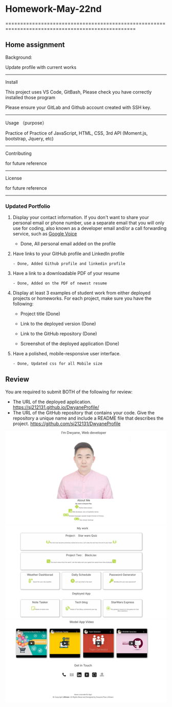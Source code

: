 # Homework-May-22nd

==================================================================================================

## Home assignment

Background:

Update profile with current works

---

Install

This project uses VS Code, GitBash, Please check you have correctly installed those program

Please ensure your GitLab and Github account created with SSH key.

---

Usage （purpose）

Practice of Practice of JavaScript, HTML, CSS, 3rd API (Moment.js, bootstrap, Jquery, etc)

---

Contributing

for future reference

---

License

for future reference

---

### Updated Portfolio

1.  Display your contact information. If you don't want to share your personal email or phone number, use a separate email that you will only use for coding, also known as a developer email and/or a call forwarding service, such as [Google Voice](https://voice.google.com/)

    - Done, All personal email added on the profile

2.  Have links to your GitHub profile and LinkedIn profile

        - Done, Added Github profile and linkedin profile

3.  Have a link to a downloadable PDF of your resume

        - Done, Added on the PDF of newest resume

4.  Display at least 3 examples of student work from either deployed projects or homeworks. For each project, make sure you have the following:

    - Project title (Done)

    - Link to the deployed version (Done)

    - Link to the GitHub repository (Done)

    - Screenshot of the deployed application (Done)

5.  Have a polished, mobile-responsive user interface.

        - Done, Updated css for all Mobile size

## Review

You are required to submit BOTH of the following for review:

- The URL of the deployed application.
  https://sj212131.github.io/DwyaneProfile/
- The URL of the GitHub repository that contains your code. Give the repository a unique name and include a README file that describes the project.
  https://github.com/sj212131/DwyaneProfile

![Screenshot](./assets/Screenshot/SSC1.png)
![Screenshot](./assets/Screenshot/SSC2.png)
![Screenshot](./assets/Screenshot/SSC3.png)
